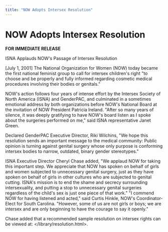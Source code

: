 ```yaml
---
title: "NOW Adopts Intersex Resolution"
---
```


# NOW Adopts Intersex Resolution

**FOR IMMEDIATE RELEASE**  
  
ISNA Applauds NOW's Passage of Intersex Resolution  
  
[July 1, 2001] The National Organization for Women (NOW) today became the first national feminist group to call for intersex children's right "to choose and be properly and fully informed regarding cosmetic medical procedures involving their bodies or genitals."  
  
NOW's action follows four years of intense effort by the Intersex Society of North America (ISNA) and GenderPAC, and culminated in a sometimes emotional address by both organizations before NOW's National Board at the invitation of NOW President Patricia Ireland. "After so many years of silence, it was deeply gratifying to have NOW's board listen as I spoke about the surgeries performed on me," said ISNA representative Janet Green.  
  
Declared GenderPAC Executive Director, Riki Wilchins, "We hope this resolution sends an important message to the medical community: Public opinion is turning against genital surgery whose only purpose is conforming intersex bodies to narrow, outdated, binary gender stereotypes."  
  
ISNA Executive Director Cheryl Chase added, "We applaud NOW for taking this important step. We appreciate that NOW has spoken on behalf of girls and women subjected to unnecessary genital surgery, just as they have spoken on behalf of girls in other cultures who are subjected to genital cutting. ISNA's mission is to end the shame and secrecy surrounding intersexuality, and putting a stop to unnecessary genital surgeries regardless of the child's sex is just one piece of that work." "I commend NOW for having listened and acted," said Curtis Hinkle, NOW's Coordinator-Elect for South Carolina. "However, some of us are not girls or boys; we are intersex and are only beginning to have the courage to say it openly."  
  
Chase added that a recommended sample resolution on intersex rights can be viewed at: </library/resolution.html>.  
  
###